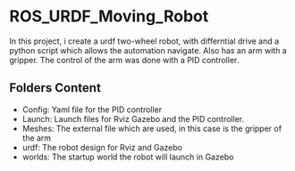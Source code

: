 # ROS_URDF_Moving_Robot

In this project, i create a urdf two-wheel robot, 
with differntial drive and a python script which allows the automation navigate. 
Also has an arm with a gripper. The control of the arm was done with a PID controller.

## Folders Content
* Config: Yaml file for the PID controller
* Launch: Launch files for Rviz Gazebo and the PID controller.
* Meshes: The external file which are used, in this case is the gripper of the arm 
* urdf: The robot design for Rviz and Gazebo
* worlds: The startup world the robot will launch in Gazebo



